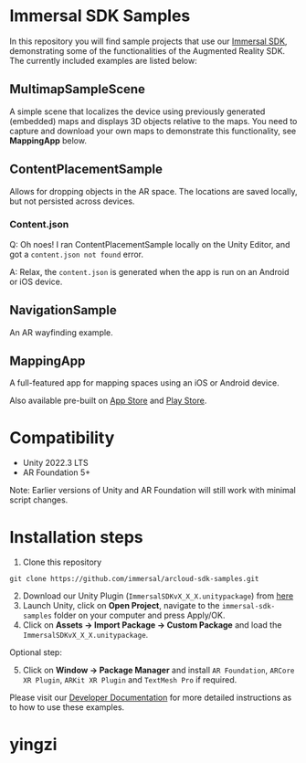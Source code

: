 # Immersal SDK Samples
In this repository you will find sample projects that use our [Immersal SDK](https://developers.immersal.com/ "Register and download SDK"), demonstrating some of the functionalities of the Augmented Reality SDK. The currently included examples are listed below:

## MultimapSampleScene
A simple scene that localizes the device using previously generated (embedded) maps and displays 3D objects relative to the maps. You need to capture and download your own maps to demonstrate this functionality, see **MappingApp** below.

## ContentPlacementSample
Allows for dropping objects in the AR space. The locations are saved locally, but not persisted across devices.

### Content.json

Q: Oh noes! I ran ContentPlacementSample locally on the Unity Editor, and got a `content.json not found` error.

A: Relax, the `content.json` is generated when the app is run on an Android or iOS device.

## NavigationSample
An AR wayfinding example.

## MappingApp
A full-featured app for mapping spaces using an iOS or Android device.

Also available pre-built on [App Store](https://apps.apple.com/app/immersal-mapper/id1466607906) and [Play Store](https://play.google.com/store/apps/details?id=com.immersal.sdk.mapper).

# Compatibility

- Unity 2022.3 LTS
- AR Foundation 5+

Note: Earlier versions of Unity and AR Foundation will still work with minimal script changes.

# Installation steps

1. Clone this repository
```
git clone https://github.com/immersal/arcloud-sdk-samples.git
```
2. Download our Unity Plugin (`ImmersalSDKvX_X_X.unitypackage`) from [here](https://developers.immersal.com/)
3. Launch Unity, click on **Open Project**, navigate to the `immersal-sdk-samples` folder on your computer and press Apply/OK.
4. Click on **Assets -> Import Package -> Custom Package** and load the `ImmersalSDKvX_X_X.unitypackage`.

Optional step:

5. Click on **Window -> Package Manager** and install `AR Foundation`, `ARCore XR Plugin`, `ARKit XR Plugin` and `TextMesh Pro` if required.

Please visit our [Developer Documentation](https://developers.immersal.com/docs/ "SDK Documentation") for more detailed instructions as to how to use these examples.

# yingzi
